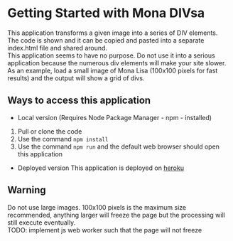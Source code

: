 # Getting Started with Mona DIVsa

This application transforms a given image into a series of DIV elements.\
The code is shown and it can be copied and pasted into a separate index.html file and shared around.\
This application seems to have no purpose. Do not use it into a serious application because the numerous div elements will make your site slower.\
As an example, load a small image of Mona Lisa (100x100 pixels for fast results) and the output will show a grid of divs.

## Ways to access this application

* Local version (Requires Node Package Manager - npm - installed)
1. Pull or clone the code
2. Use the command `npm install`
3. Use the command `npm run` and the default web browser should open this application

* Deployed version
This application is deployed on [heroku](https://mona-divsa.herokuapp.com/)


## Warning
Do not use large images. 100x100 pixels is the maximum size recommended, anything larger will freeze the page but the processing will still execute eventually.\
TODO: implement js web worker such that the page will not freeze